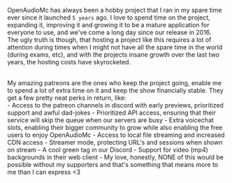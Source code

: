 [//]: # (TITLE:Patreon)
[//]: # (ICON:fab fa-patreon)
[//]: # (DESCRIPTION:Extra perks of becoming a sponsor)
[//]: # (TAGS:regions,areas,worldguard,world,region,media,accounts)

OpenAudioMc has always been a hobby project that I ran in my spare time ever since it launched `5 years` ago.
I love to spend time on the project, expanding it, improving it and growing it to be a mature application for everyone to use, and we've come a long day since our release in 2016.
<br />
The ugly truth is though, that hosting a project like this requires a lot of attention during times when I might not have all the spare time in the world (during exams, etc), and with the projects insane growth over the last two years, the hosting costs have skyrocketed.

<br />
My amazing patreons are the ones who keep the project going, enable me to spend a lot of extra time on it and keep the show financially stable. They get a few pretty neat perks in return, like:
<br />
 - Access to the patreon channels in discord with early previews, prioritized support and awful dad-jokes
 - Prioritized API access, ensuring that their service will skip the queue when our servers are busy
 - Extra voicechat slots, enabling their bigger community to grow while also enabling the free users to enjoy OpenAudioMc
 - Access to local file streaming and increased CDN access
 - Streamer mode, protecting URL's and sessions when shown on stream
 - A cool green tag in our Discord
 - Support for video (mp4) backgrounds in their web client
 - My love, honestly, NONE of this would be possible without my supporters and that's something that means more to me than I can express <3